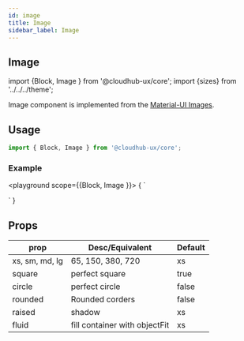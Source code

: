 ```yaml
---
id: image
title: Image
sidebar_label: Image
---
```


## Image

import {Block, Image } from '@cloudhub-ux/core';
import {sizes} from '../../../theme';

Image component is implemented from the [Material-UI Images](https://material-ui.com/components/buttons/).

## Usage

```js
import { Block, Image } from '@cloudhub-ux/core';
```

### Example

<playground scope={{Block, Image }}>
{
`<Block row wrap>
<Image image="https://images.unsplash.com/photo-1519659528534-7fd733a832a0?ixlib=rb-1.2.1&ixid=eyJhcHBfaWQiOjEyMDd9&auto=format&fit=crop&w=1226&q=80" xs/>
<Image image="https://images.unsplash.com/photo-1519659528534-7fd733a832a0?ixlib=rb-1.2.1&ixid=eyJhcHBfaWQiOjEyMDd9&auto=format&fit=crop&w=1226&q=80" sm/>
<Image image="https://images.unsplash.com/photo-1519659528534-7fd733a832a0?ixlib=rb-1.2.1&ixid=eyJhcHBfaWQiOjEyMDd9&auto=format&fit=crop&w=1226&q=80" md />
<Image image="https://images.unsplash.com/photo-1519659528534-7fd733a832a0?ixlib=rb-1.2.1&ixid=eyJhcHBfaWQiOjEyMDd9&auto=format&fit=crop&w=1226&q=80" lg rounded />
<Image image="https://images.unsplash.com/photo-1519659528534-7fd733a832a0?ixlib=rb-1.2.1&ixid=eyJhcHBfaWQiOjEyMDd9&auto=format&fit=crop&w=1226&q=80" />

</Block>`
}
</playground>

## Props

<Block>
    <table>
        <thead>
            <tr><th>prop</th><th>Desc/Equivalent</th><th>Default</th></tr>
        </thead>
        <tbody>
            <tr><td>xs, sm, md,  lg  </td><td>65, 150, 380, 720</td><td>xs</td></tr>
            <tr><td>square </td><td>perfect square</td><td>true</td></tr>
            <tr><td>circle </td><td>perfect circle</td><td>false</td></tr>
            <tr><td>rounded </td><td>Rounded corders</td><td>false</td></tr>
            <tr><td>raised </td><td>shadow</td><td>xs</td></tr>
            <tr><td>fluid </td><td>fill container with objectFit</td><td>xs</td></tr>
        </tbody>
    </table>
</Block>
